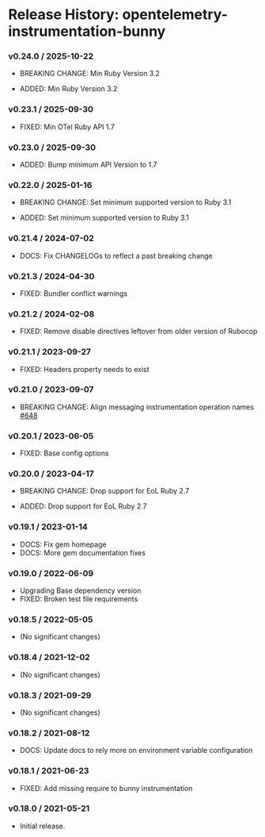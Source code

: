 # Release History: opentelemetry-instrumentation-bunny

### v0.24.0 / 2025-10-22

* BREAKING CHANGE: Min Ruby Version 3.2

* ADDED: Min Ruby Version 3.2

### v0.23.1 / 2025-09-30

* FIXED: Min OTel Ruby API 1.7

### v0.23.0 / 2025-09-30

* ADDED: Bump minimum API Version to 1.7

### v0.22.0 / 2025-01-16

* BREAKING CHANGE: Set minimum supported version to Ruby 3.1

* ADDED: Set minimum supported version to Ruby 3.1

### v0.21.4 / 2024-07-02

* DOCS: Fix CHANGELOGs to reflect a past breaking change

### v0.21.3 / 2024-04-30

* FIXED: Bundler conflict warnings

### v0.21.2 / 2024-02-08

* FIXED: Remove disable directives leftover from older version of Rubocop

### v0.21.1 / 2023-09-27

* FIXED: Headers property needs to exist

### v0.21.0 / 2023-09-07

* BREAKING CHANGE: Align messaging instrumentation operation names [#648](https://github.com/open-telemetry/opentelemetry-ruby-contrib/pull/648)

### v0.20.1 / 2023-06-05

* FIXED: Base config options 

### v0.20.0 / 2023-04-17

* BREAKING CHANGE: Drop support for EoL Ruby 2.7 

* ADDED: Drop support for EoL Ruby 2.7 

### v0.19.1 / 2023-01-14

* DOCS: Fix gem homepage 
* DOCS: More gem documentation fixes 

### v0.19.0 / 2022-06-09

* Upgrading Base dependency version
* FIXED: Broken test file requirements 

### v0.18.5 / 2022-05-05

* (No significant changes)

### v0.18.4 / 2021-12-02

* (No significant changes)

### v0.18.3 / 2021-09-29

* (No significant changes)

### v0.18.2 / 2021-08-12

* DOCS: Update docs to rely more on environment variable configuration 

### v0.18.1 / 2021-06-23

* FIXED: Add missing require to bunny instrumentation 

### v0.18.0 / 2021-05-21

* Initial release.
